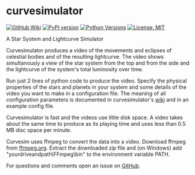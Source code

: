 # curvesimulator
[![GitHub Wiki](https://img.shields.io/badge/docs-Wiki-red)](https://github.com/lichtgestalter/curvesimulator/wiki)
[![PyPI version](https://badge.fury.io/py/curvesimulator.svg)](https://badge.fury.io/py/curvesimulator)
[![Python Versions](https://img.shields.io/pypi/pyversions/curvesimulator.svg)](https://pypi.org/project/curvesimulator/)
[![License: MIT](https://img.shields.io/badge/License-MIT-yellow.svg)](https://opensource.org/licenses/MIT)

A Star System and Lightcurve Simulator

Curvesimulator produces a video of the movements and eclipses of celestial bodies and of the 
resulting lightcurve.
The video shows simultanously a view of the star system from the top and from the side and
the lightcurve of the system's total luminosity over time.

Run just 2 lines of python code to produce the video.
Specify the physical properties of the stars and planets in your system and some details of the video you 
want to make in a configuration file. The meaning of all configuration parameters is documented in curvesimulator's 
[wiki](https://github.com/lichtgestalter/curvesimulator/wiki) and in an example config file.

Curvesimulator is fast and the videos use little disk space. A video takes about the same time 
to produce as its playing time and uses less than 0.5 MB disc space per minute.

Curvesim uses ffmpeg to convert the data into a video. 
Download ffmpeg from [ffmpeg.org](https://www.ffmpeg.org/download.html).
Extract the downloaded zip file and (on Windows) add "yourdriveandpath\FFmpeg\bin" to the 
environment variable PATH.

For questions and comments open an issue on [GitHub](https://github.com/lichtgestalter/curvesim/issues).

